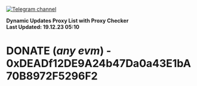 [![Telegram channel](https://img.shields.io/endpoint?url=https://runkit.io/damiankrawczyk/telegram-badge/branches/master?url=https://t.me/n4z4v0d)](https://t.me/n4z4v0d) 

**Dynamic Updates Proxy List with Proxy Checker**  
**Last Updated: 19.12.23 05:10**

# DONATE (_any evm_) - 0xDEADf12DE9A24b47Da0a43E1bA70B8972F5296F2
